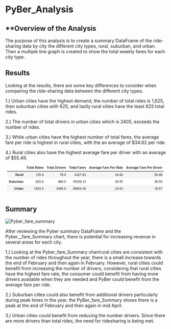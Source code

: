 # PyBer_Analysis

## **Overview of the Analysis
	
   The purpose of this analysis is to create a summary DataFrame of the 
ride-sharing data by city the different city types, rural, suburban, and urban. Then a multiple line graph is 	   	   created to show the total weekly fares for each city type.

## **Results** 

   Looking at the results, there are some key differences to consider when comparing the ride-sharing data between the different city types. 

   1.) Urban cities have the highest demand, the number of total rides is 1,625, then suburban cities with 625, and lastly rural cities have the least 625 total rides.  

   2.) The number of  total drivers in urban cities which is 2405, exceeds the number of rides.

   3.) While urban cities have the highest number of total fares, the average fare per ride is highest in rural 	cities, with the an average of $34.62 per ride. 

   4.) Rural cities also have the highest average fare per driver with an average of $55.49. 

![pyber_summary_df](Images/pyber_summary_df.png)

## Summary 

![Pyber_fare_summary](analysis/Pyber_fare_summary)

   After reviewing the Pyber summary DataFrame and the Pyber__fare_Summary chart, there is potential for 	increasing revenue in several areas for each city.

   1.) Looking at the Pyber_fare_Summary chartrural cities are consistent with the number of rides throughout the year, there is a small increase towards the end of February and then again in February. However, rural cities could benefit from increasing the number of drivers, considering that rural cities have the highest fare rate, the consumer could benefit from having more drivers available when they are needed and PyBer could benefit from the average fare per ride. 
	
   2.) Suburban cities could also benefit from additional drivers particularly during peak times in the 			year, the PyBer_fare_Summary shows there is a peak at the end of February and then again in mid April.
	
   3.) Urban cities could benefit from reducing the number drivers. Since there are more drivers than 		        total rides, the need for ridesharing is being met. 
	




	



	

	
	




